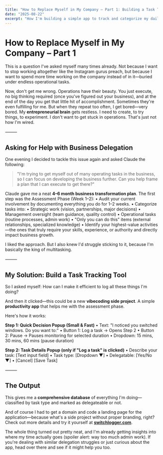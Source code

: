 ```yaml
---
title: "How to Replace Myself in My Company – Part 1: Building a Task Tracking System for Better Delegation"
date: "2025-08-22"
excerpt: "How I'm building a simple app to track and categorize my daily business tasks, so I can finally delegate operations and focus on growing the company instead of drowning in endless operational work."
---
```


# How to Replace Myself in My Company – Part 1

This is a question I've asked myself many times already. Not because I want to stop working altogether like the Instagram gurus preach, but because I want to spend more time working on the company instead of in it—buried under endless operational tasks.

Now, don't get me wrong. Operations have their beauty. You just execute, no big thinking required (once you've figured out your business), and at the end of the day you get that little hit of accomplishment. Sometimes they're even fulfilling for me. But when they repeat too often, I get bored—very bored. My **entrepreneurial brain** gets restless. I need to create, to try things, to experiment. I don't want to get stuck in operations. That's just not how I'm wired.

⸻

## Asking for Help with Business Delegation

One evening I decided to tackle this issue again and asked Claude the following:

> "I'm trying to get myself out of many operating tasks in the business, so I can focus on developing the business further.
> Can you help frame a plan that I can execute to get there?"

Claude gave me a neat **4–6 month business transformation plan**. The first step was the Assessment Phase (Week 1–2):
    •    Audit your current involvement by documenting everything you do for 1–2 weeks.
    •    Categorize tasks into:
    •    Strategic work (vision, partnerships, major decisions)
    •    Management oversight (team guidance, quality control)
    •    Operational tasks (routine processes, admin work)
    •    "Only you can do this" items (external relationships, specialized knowledge)
    •    Identify your highest-value activities—the ones that truly require your skills, experience, or authority and directly impact business growth.

I liked the approach. But I also knew I'd struggle sticking to it, because I'm basically the king of multitasking.

⸻

## My Solution: Build a Task Tracking Tool

So I asked myself: How can I make it efficient to log all these things I'm doing?

And then it clicked—this could be a new **vibecoding side project**. A simple **productivity app** that helps me with the assessment phase.

Here's how it works:

**Step 1: Quick Decision Popup (Small & Fast)**
    •    Text: "I noticed you switched windows. Do you want to:"
    •    Button 1: Log a task → Opens Step 2
    •    Button 2: Pause → Pauses monitoring for selected duration
    •    Dropdown: 15 mins, 30 mins, 60 mins (pause duration)

**Step 2: Task Details Popup (only if "Log a task" is clicked)**
    •    Describe your task: [Text input field]
    •    Task type: [Dropdown ▼]
    •    Delegatable: [Yes/No ▼]
    •    [Cancel] [Save Task]

⸻

## The Output

This gives me a **comprehensive database** of everything I'm doing—classified by task type and marked as delegateable or not.

And of course I had to get a domain and code a landing page for the application—because what's a side project without proper branding, right? Check out more details and try it yourself at **[switchlogger.com](https://switchlogger.com)**. 

The whole thing turned out pretty neat, and I'm already getting insights into where my time actually goes (spoiler alert: way too much admin work). If you're dealing with similar delegation struggles or just curious about the app, head over there and see if it might help you too.
